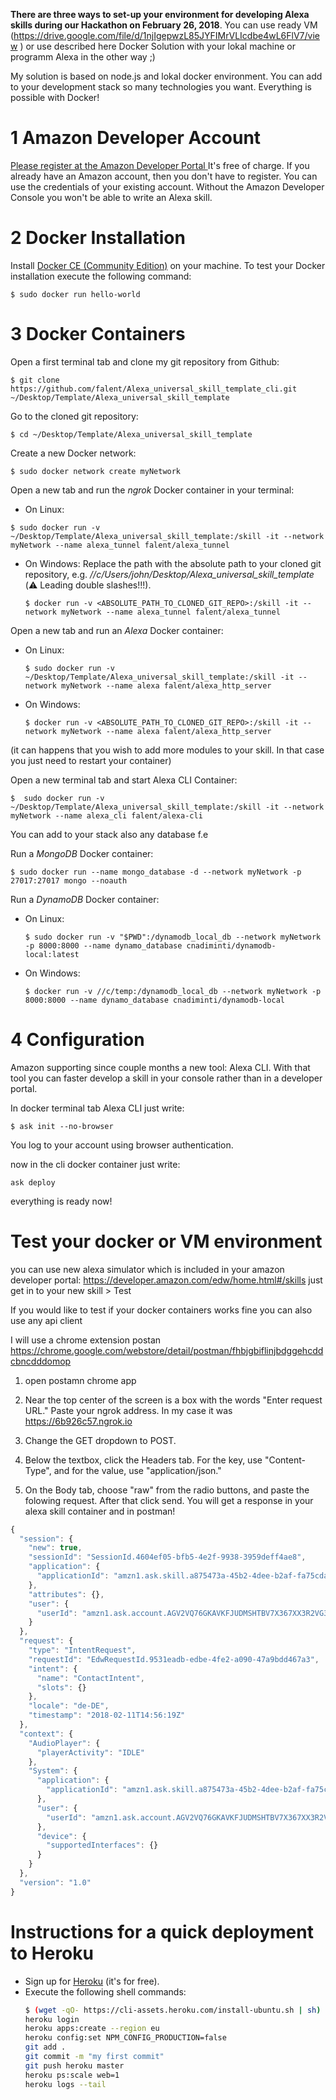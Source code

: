**There are three ways to set-up your environment for developing Alexa skills during our Hackathon  on February 26, 2018**. You can use ready VM (https://drive.google.com/file/d/1njIgepwzL85JYFIMrVLIcdbe4wL6FlV7/view ) or use described here Docker Solution with your lokal machine or programm Alexa in the other way ;)

My solution is based on node.js and lokal docker environment. You can add to your development stack so many technologies you want. Everything is possible with Docker!

# 1 Amazon Developer Account

[Please register at the Amazon Developer Portal ](http://developer.amazon.com/)
It's free of charge. If you already have an Amazon account, then you don't have to register. You can use the credentials of your existing account. Without the Amazon Developer Console you won't be able to write an Alexa skill.


# 2 Docker Installation

Install [Docker CE (Community Edition)](https://docs.docker.com/engine/installation/#desktop) on your machine. To test your Docker installation execute the following command:

`$ sudo docker run hello-world`

# 3 Docker Containers 

Open a first terminal tab and clone my git repository from Github:

`$ git clone https://github.com/falent/Alexa_universal_skill_template_cli.git  ~/Desktop/Template/Alexa_universal_skill_template `

Go to the cloned git repository:

`$ cd ~/Desktop/Template/Alexa_universal_skill_template`

Create a new Docker network:

`$ sudo docker network create myNetwork`

Open a new tab and run the _ngrok_ Docker container in your terminal:

* On Linux:

`$ sudo docker run -v ~/Desktop/Template/Alexa_universal_skill_template:/skill -it --network myNetwork --name alexa_tunnel falent/alexa_tunnel `
  
* On Windows:
  Replace the path with the absolute path to your cloned git repository, e.g. _//c/Users/john/Desktop/Alexa_universal_skill_template_ (:warning: Leading double slashes!!!).

  `$ docker run -v <ABSOLUTE_PATH_TO_CLONED_GIT_REPO>:/skill -it --network myNetwork --name alexa_tunnel falent/alexa_tunnel`

Open a new tab and run an _Alexa_ Docker container:

* On Linux:

  `$ sudo docker run -v ~/Desktop/Template/Alexa_universal_skill_template:/skill -it --network myNetwork --name alexa falent/alexa_http_server`
  
* On Windows:

  `$ docker run -v <ABSOLUTE_PATH_TO_CLONED_GIT_REPO>:/skill -it --network myNetwork --name alexa falent/alexa_http_server`
  
(it can happens that you wish to add more modules to your skill. In that case you just need to restart your container)

Open a new terminal tab and start Alexa CLI Container:

  `$  sudo docker run -v ~/Desktop/Template/Alexa_universal_skill_template:/skill -it --network myNetwork --name alexa_cli falent/alexa-cli`


You can add to your stack also any database f.e

Run a _MongoDB_ Docker container:

`$ sudo docker run --name mongo_database -d --network myNetwork -p 27017:27017 mongo --noauth `

Run a _DynamoDB_ Docker container:

* On Linux:

  `$ sudo docker run -v "$PWD":/dynamodb_local_db --network myNetwork -p 8000:8000 --name dynamo_database cnadiminti/dynamodb-local:latest`

* On Windows:

  `$ docker run -v //c/temp:/dynamodb_local_db --network myNetwork -p 8000:8000 --name dynamo_database cnadiminti/dynamodb-local`


# 4 Configuration
Amazon supporting since couple months a new tool: Alexa CLI. With that tool you can faster develop a skill in your console rather than in a developer portal.

In docker terminal tab Alexa CLI just write:

  `$ ask init --no-browser`

You log to your account using browser authentication. 

now in the cli docker container just write:

  `ask deploy`

everything is ready now!


# Test your docker or VM environment

you can use new alexa simulator which is included in your amazon developer portal:
https://developer.amazon.com/edw/home.html#/skills
just get in to your new skill > Test

If you would like to test if your docker containers works fine you can also use any api client

I will use a chrome extension postan
https://chrome.google.com/webstore/detail/postman/fhbjgbiflinjbdggehcddcbncdddomop

1. open postamn chrome app 

2. Near the top center of the screen is a box with the words "Enter request URL." Paste your ngrok address. In my case it was https://6b926c57.ngrok.io

3. Change the GET dropdown to POST.

4. Below the textbox, click the Headers tab. For the key, use "Content-Type", and for the value, use "application/json."

5. On the Body tab, choose "raw" from the radio buttons, and paste the folowing request. After that click send. You will get a response in your alexa skill container and in postman!


```javascript
{
  "session": {
    "new": true,
    "sessionId": "SessionId.4604ef05-bfb5-4e2f-9938-3959deff4ae8",
    "application": {
      "applicationId": "amzn1.ask.skill.a875473a-45b2-4dee-b2af-fa75cda0a569"
    },
    "attributes": {},
    "user": {
      "userId": "amzn1.ask.account.AGV2VQ76GKAVKFJUDMSHTBV7X367XX3R2VG3QAQBABUGPSULXNDV5RBCGBDBTR4EMDAPYDQBNGR776NSTJ5LRNKFHRLOGCCXQ2J6ATWF7XZJAYQU45NGG5AFIVM5G3SJZ2VW7ACYWSC4YEGVJOPLL72RFHGKFXXHMCWRWDESXJJH2XTOQ53JODYYD4767AUZPRV3VLMXTVHBSWI"
    }
  },
  "request": {
    "type": "IntentRequest",
    "requestId": "EdwRequestId.9531eadb-edbe-4fe2-a090-47a9bdd467a3",
    "intent": {
      "name": "ContactIntent",
      "slots": {}
    },
    "locale": "de-DE",
    "timestamp": "2018-02-11T14:56:19Z"
  },
  "context": {
    "AudioPlayer": {
      "playerActivity": "IDLE"
    },
    "System": {
      "application": {
        "applicationId": "amzn1.ask.skill.a875473a-45b2-4dee-b2af-fa75cda0a569"
      },
      "user": {
        "userId": "amzn1.ask.account.AGV2VQ76GKAVKFJUDMSHTBV7X367XX3R2VG3QAQBABUGPSULXNDV5RBCGBDBTR4EMDAPYDQBNGR776NSTJ5LRNKFHRLOGCCXQ2J6ATWF7XZJAYQU45NGG5AFIVM5G3SJZ2VW7ACYWSC4YEGVJOPLL72RFHGKFXXHMCWRWDESXJJH2XTOQ53JODYYD4767AUZPRV3VLMXTVHBSWI"
      },
      "device": {
        "supportedInterfaces": {}
      }
    }
  },
  "version": "1.0"
}
```


# Instructions for a quick deployment to Heroku

* Sign up for [Heroku](https://signup.heroku.com/dc) (it's for free).
* Execute the following shell commands:
  ```bash
  $ (wget -qO- https://cli-assets.heroku.com/install-ubuntu.sh | sh)
  heroku login
  heroku apps:create --region eu
  heroku config:set NPM_CONFIG_PRODUCTION=false
  git add .
  git commit -m "my first commit"
  git push heroku master
  heroku ps:scale web=1
  heroku logs --tail
  ```

